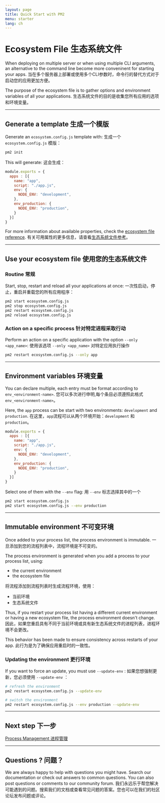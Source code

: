 ```yaml
---
layout: page
title: Quick Start with PM2
menu: starter
lang: ch
---
```


# Ecosystem File 生态系统文件

When deploying on multiple server or when using multiple CLI arguments, an alternative to the command line become more conveninent for starting your apps.
当在多个服务器上部署或使用多个CLI参数时，命令行的替代方式对于启动您的应用更加方便。

The purpose of the ecosystem file is to gather options and environment variables of all your applications.
生态系统文件的目的是收集您所有应用的选项和环境变量。

---

## Generate a template 生成一个模版

Generate an `ecosystem.config.js` template with:
生成一个 `ecosystem.config.js` 模版：

```bash
pm2 init
```

This will generate: 这会生成：

```javascript
module.exports = {
  apps : [{
    name: "app",
    script: "./app.js",
    env: {
      NODE_ENV: "development",
    },
    env_production: {
      NODE_ENV: "production",
    }
  }]
}
```

For more information about available properties, check the [ecosystem file reference](runtime/references/ecosystem-file.md).
有关可用属性的更多信息，请查看[生态系统文件参考](runtime/references/ecosystem-file.md)。

---

## Use your ecosystem file 使用您的生态系统文件

### Routine 常规

Start, stop, restart and reload all your applications at once:
一次性启动，停止，重启并重载您的所有应用程序：

```bash
pm2 start ecosystem.config.js
pm2 stop ecosystem.config.js
pm2 restart ecosystem.config.js
pm2 reload ecosystem.config.js
```

### Action on a specific process 针对特定进程采取行动

Perform an action on a specific application with the option `--only <app_name>`:
使用该选项 `--only <app_name>` 对特定应用执行操作

```bash
pm2 restart ecosystem.config.js --only app
```

---

## Environment variables 环境变量

You can declare multiple, each entry must be format according to `env_<environment-name>`.
您可以多次进行申明,每个条目必须遵照此格式 `env_<environment-name>`。

Here, the `app` process can be start with two environments: `development` and `production`.
在这里，`app`流程可以从两个环境开始：`development` 和 `production`。

```javascript
module.exports = {
  apps : [{
    name: "app",
    script: "./app.js",
    env: {
      NODE_ENV: "development",
    },
    env_production: {
      NODE_ENV: "production",
    }
  }]
}
```

Select one of them with the `--env` flag:
用 `--env` 标志选择其中的一个

```bash
pm2 start ecosystem.config.js
pm2 start ecosystem.config.js --env production
```

---

## Immutable environment 不可变环境

Once added to your process list, the process environment is immutable.
一旦添加到您的流程列表中，流程环境是不可变的。

The process environment is generated when you add a process to your process list, using:
- the current environment
- the ecosystem file

将流程添加到流程列表时生成流程环境，使用：
- 当前环境
- 生态系统文件

Thus, if you restart your process list having a different current environment or having a new ecosystem file, the process environment doesn't change.
因此，如果您重启具有不同于当前环境或具有新生态系统文件的进程列表，进程环境不会更改。

This behavior has been made to ensure consistency across restarts of your app.
此行为是为了确保应用重启时的一致性。

### Updating the environment 更行环境

If you want to force an update, you must use `--update-env` : 
如果您想强制更新，您必须使用 `--update-env` ：

```bash
# refresh the environment
pm2 restart ecosystem.config.js --update-env

# switch the environment
pm2 restart ecosystem.config.js --env production --update-env
```

---

## Next step 下一步

[Process Management 进程管理]({{site.baseurl}}/ch/runtime/guide/process-management)

---

## Questions ? 问题？

We are always happy to help with questions you might have. Search our documentation or check out answers to common questions. You can also post questions or comments to our community forum.
我们永远乐于帮您解决可能遇到的问题。搜索我们的文档或查看常见问题的答案。您也可以在我们的社区论坛发布问题或评论。